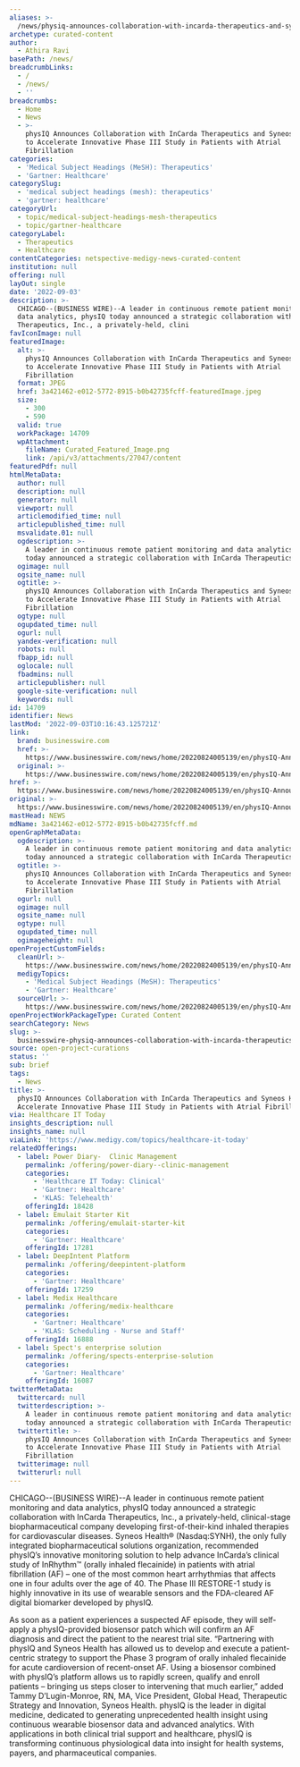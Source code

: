 ```yaml
---
aliases: >-
  /news/physiq-announces-collaboration-with-incarda-therapeutics-and-syneos-health-to-accelerate-innovative-phase-iii-study-in-patients-with-atrial-fibrillati
archetype: curated-content
author:
  - Athira Ravi
basePath: /news/
breadcrumbLinks:
  - /
  - /news/
  - ''
breadcrumbs:
  - Home
  - News
  - >-
    physIQ Announces Collaboration with InCarda Therapeutics and Syneos Health
    to Accelerate Innovative Phase III Study in Patients with Atrial
    Fibrillation
categories:
  - 'Medical Subject Headings (MeSH): Therapeutics'
  - 'Gartner: Healthcare'
categorySlug:
  - 'medical subject headings (mesh): therapeutics'
  - 'gartner: healthcare'
categoryUrl:
  - topic/medical-subject-headings-mesh-therapeutics
  - topic/gartner-healthcare
categoryLabel:
  - Therapeutics
  - Healthcare
contentCategories: netspective-medigy-news-curated-content
institution: null
offering: null
layOut: single
date: '2022-09-03'
description: >-
  CHICAGO--(BUSINESS WIRE)--A leader in continuous remote patient monitoring and
  data analytics, physIQ today announced a strategic collaboration with InCarda
  Therapeutics, Inc., a privately-held, clini
favIconImage: null
featuredImage:
  alt: >-
    physIQ Announces Collaboration with InCarda Therapeutics and Syneos Health
    to Accelerate Innovative Phase III Study in Patients with Atrial
    Fibrillation
  format: JPEG
  href: 3a421462-e012-5772-8915-b0b42735fcff-featuredImage.jpeg
  size:
    - 300
    - 590
  valid: true
  workPackage: 14709
  wpAttachment:
    fileName: Curated_Featured_Image.png
    link: /api/v3/attachments/27047/content
featuredPdf: null
htmlMetaData:
  author: null
  description: null
  generator: null
  viewport: null
  articlemodified_time: null
  articlepublished_time: null
  msvalidate.01: null
  ogdescription: >-
    A leader in continuous remote patient monitoring and data analytics, physIQ
    today announced a strategic collaboration with InCarda Therapeutics, Inc.,
  ogimage: null
  ogsite_name: null
  ogtitle: >-
    physIQ Announces Collaboration with InCarda Therapeutics and Syneos Health
    to Accelerate Innovative Phase III Study in Patients with Atrial
    Fibrillation
  ogtype: null
  ogupdated_time: null
  ogurl: null
  yandex-verification: null
  robots: null
  fbapp_id: null
  oglocale: null
  fbadmins: null
  articlepublisher: null
  google-site-verification: null
  keywords: null
id: 14709
identifier: News
lastMod: '2022-09-03T10:16:43.125721Z'
link:
  brand: businesswire.com
  href: >-
    https://www.businesswire.com/news/home/20220824005139/en/physIQ-Announces-Collaboration-with-InCarda-Therapeutics-and-Syneos-Health-to-Accelerate-Innovative-Phase-III-Study-in-Patients-with-Atrial-Fibrillation
  original: >-
    https://www.businesswire.com/news/home/20220824005139/en/physIQ-Announces-Collaboration-with-InCarda-Therapeutics-and-Syneos-Health-to-Accelerate-Innovative-Phase-III-Study-in-Patients-with-Atrial-Fibrillation
href: >-
  https://www.businesswire.com/news/home/20220824005139/en/physIQ-Announces-Collaboration-with-InCarda-Therapeutics-and-Syneos-Health-to-Accelerate-Innovative-Phase-III-Study-in-Patients-with-Atrial-Fibrillation
original: >-
  https://www.businesswire.com/news/home/20220824005139/en/physIQ-Announces-Collaboration-with-InCarda-Therapeutics-and-Syneos-Health-to-Accelerate-Innovative-Phase-III-Study-in-Patients-with-Atrial-Fibrillation
mastHead: NEWS
mdName: 3a421462-e012-5772-8915-b0b42735fcff.md
openGraphMetaData:
  ogdescription: >-
    A leader in continuous remote patient monitoring and data analytics, physIQ
    today announced a strategic collaboration with InCarda Therapeutics, Inc.,
  ogtitle: >-
    physIQ Announces Collaboration with InCarda Therapeutics and Syneos Health
    to Accelerate Innovative Phase III Study in Patients with Atrial
    Fibrillation
  ogurl: null
  ogimage: null
  ogsite_name: null
  ogtype: null
  ogupdated_time: null
  ogimageheight: null
openProjectCustomFields:
  cleanUrl: >-
    https://www.businesswire.com/news/home/20220824005139/en/physIQ-Announces-Collaboration-with-InCarda-Therapeutics-and-Syneos-Health-to-Accelerate-Innovative-Phase-III-Study-in-Patients-with-Atrial-Fibrillation
  medigyTopics:
    - 'Medical Subject Headings (MeSH): Therapeutics'
    - 'Gartner: Healthcare'
  sourceUrl: >-
    https://www.businesswire.com/news/home/20220824005139/en/physIQ-Announces-Collaboration-with-InCarda-Therapeutics-and-Syneos-Health-to-Accelerate-Innovative-Phase-III-Study-in-Patients-with-Atrial-Fibrillation
openProjectWorkPackageType: Curated Content
searchCategory: News
slug: >-
  businesswire-physiq-announces-collaboration-with-incarda-therapeutics-and-syneos-health-to-accelerate-innovative-phase-iii-study-in-patients-with-atrial-fibrillati
source: open-project-curations
status: ''
sub: brief
tags:
  - News
title: >-
  physIQ Announces Collaboration with InCarda Therapeutics and Syneos Health to
  Accelerate Innovative Phase III Study in Patients with Atrial Fibrillation
via: Healthcare IT Today
insights_description: null
insights_name: null
viaLink: 'https://www.medigy.com/topics/healthcare-it-today'
relatedOfferings:
  - label: Power Diary-  Clinic Management
    permalink: /offering/power-diary--clinic-management
    categories:
      - 'Healthcare IT Today: Clinical'
      - 'Gartner: Healthcare'
      - 'KLAS: Telehealth'
    offeringId: 18428
  - label: Emulait Starter Kit
    permalink: /offering/emulait-starter-kit
    categories:
      - 'Gartner: Healthcare'
    offeringId: 17281
  - label: DeepIntent Platform
    permalink: /offering/deepintent-platform
    categories:
      - 'Gartner: Healthcare'
    offeringId: 17259
  - label: Medix Healthcare
    permalink: /offering/medix-healthcare
    categories:
      - 'Gartner: Healthcare'
      - 'KLAS: Scheduling - Nurse and Staff'
    offeringId: 16888
  - label: Spect's enterprise solution
    permalink: /offering/spects-enterprise-solution
    categories:
      - 'Gartner: Healthcare'
    offeringId: 16087
twitterMetaData:
  twittercard: null
  twitterdescription: >-
    A leader in continuous remote patient monitoring and data analytics, physIQ
    today announced a strategic collaboration with InCarda Therapeutics, Inc.,
  twittertitle: >-
    physIQ Announces Collaboration with InCarda Therapeutics and Syneos Health
    to Accelerate Innovative Phase III Study in Patients with Atrial
    Fibrillation
  twitterimage: null
  twitterurl: null
---
```

<p>CHICAGO--(BUSINESS WIRE)--A leader in continuous remote patient monitoring and data analytics, physIQ today announced a strategic collaboration with InCarda Therapeutics, Inc., a privately-held, clinical-stage biopharmaceutical company developing first-of-their-kind inhaled therapies for cardiovascular diseases.
Syneos Health® (Nasdaq:SYNH), the only fully integrated biopharmaceutical solutions organization, recommended physIQ’s innovative monitoring solution to help advance InCarda’s clinical study of InRhythm™ (orally inhaled flecainide) in patients with atrial fibrillation (AF) – one of the most common heart arrhythmias that affects one in four adults over the age of 40.
The Phase III RESTORE-1 study is highly innovative in its use of wearable sensors and the FDA-cleared AF digital biomarker developed by physIQ.
</p><p>As soon as a patient experiences a suspected AF episode, they will self-apply a physIQ-provided biosensor patch which will confirm an AF diagnosis and direct the patient to the nearest trial site.
“Partnering with physIQ and Syneos Health has allowed us to develop and execute a patient-centric strategy to support the Phase 3 program of orally inhaled flecainide for acute cardioversion of recent-onset AF.
Using a biosensor combined with physIQ’s platform allows us to rapidly screen, qualify and enroll patients – bringing us steps closer to intervening that much earlier,” added Tammy D’Lugin-Monroe, RN, MA, Vice President, Global Head, Therapeutic Strategy and Innovation, Syneos Health.
physIQ is the leader in digital medicine, dedicated to generating unprecedented health insight using continuous wearable biosensor data and advanced analytics.
With applications in both clinical trial support and healthcare, physIQ is transforming continuous physiological data into insight for health systems, payers, and pharmaceutical companies.</p>